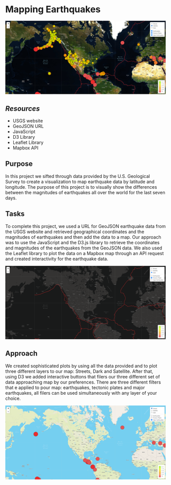 # Mapping Earthquakes

![Satellite.](https://github.com/kossakova/Mapping_Earthquakes/blob/main/IMG/Satellite.png)

## *Resources*
- USGS website 
- GeoJSON URL
- JavaScript
- D3 Library
- Leaflet Library
- Mapbox API


## Purpose
In this project we sifted through data provided by the U.S. Geological Survey to create a visualization to map earthquake data by latitude and longitude. The purpose of this project is to visually show the differences between the magnitudes of earthquakes all over the world for the last seven days.

## Tasks

To complete this project, we used a URL for GeoJSON earthquake data from the USGS website and retrieved geographical coordinates and the magnitudes of earthquakes and then add the data to a map. Our approach was to use the JavaScript and the D3.js library to retrieve the coordinates and magnitudes of the earthquakes from the GeoJSON data. We also used the Leaflet library to plot the data on a Mapbox map through an API request and created interactivity for the earthquake data.

![Dark.](https://github.com/kossakova/Mapping_Earthquakes/blob/main/IMG/Dark.png)

## Approach
We created sophisticated plots by using all the data provided and to plot three different layers to our map: Streets, Dark and Satellite. After that, using D3 we added interactive buttons that filers our three different set of data approaching map by our preferences. There are three different filters that e applied to pour map: earthquakes, tectonic plates and major earthquakes, all filers can be used simultaneously with any layer of your choice. 


![Streets.](https://github.com/kossakova/Mapping_Earthquakes/blob/main/IMG/Streets.png)



